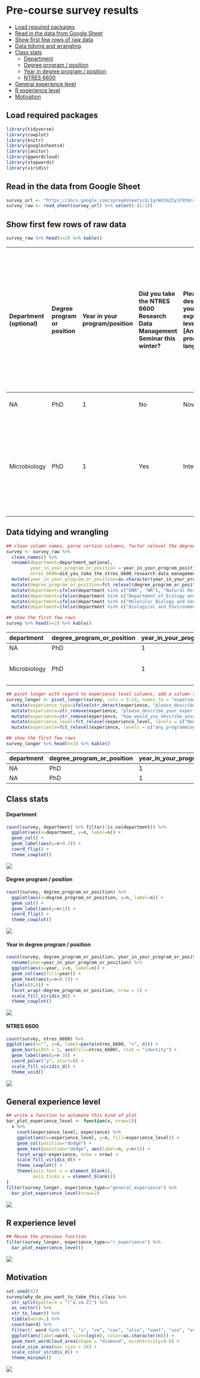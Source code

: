 Pre-course survey results
================

-   [Load required packages](#load-required-packages)
-   [Read in the data from Google Sheet](#read-in-the-data-from-google-sheet)
-   [Show first few rows of raw data](#show-first-few-rows-of-raw-data)
-   [Data tidying and wrangling](#data-tidying-and-wrangling)
-   [Class stats](#class-stats)
    -   [Department](#department)
    -   [Degree program / position](#degree-program-position)
    -   [Year in degree program / position](#year-in-degree-program-position)
    -   [NTRES 6600](#ntres-6600)
-   [General experience level](#general-experience-level)
-   [R experience level](#r-experience-level)
-   [Motivation](#motivation)

Load required packages
----------------------

``` r
library(tidyverse)
library(cowplot)
library(knitr)
library(googlesheets4)
library(janitor)
library(ggwordcloud)
library(stopwords)
library(viridis)
```

Read in the data from Google Sheet
----------------------------------

``` r
survey_url <- "https://docs.google.com/spreadsheets/d/1grWdJmZ2y1F9t8r4W_jtxcKVXu59JO9yeT5fmKMpY8k/edit#gid=1474005795"
survey_raw <- read_sheet(survey_url) %>% select(-(1:2))
```

Show first few rows of raw data
-------------------------------

``` r
survey_raw %>% head(n=2) %>% kable()
```

| Department (optional) | Degree program or position | Year in your program/position | Did you take the NTRES 6600 Research Data Management Seminar this winter? | Please describe your experience level with \[Any programming language\] | Please describe your experience level with \[R\] | Please describe your experience level with \[RStudio\] | Please describe your experience level with \[tidyverse packages in R\] | Please describe your experience level with \[R Markdown\] | Please describe your experience level with \[Git and GitHub\] | How would you describe your experience level with performing the following tasks in R: \[Data wrangling\] | How would you describe your experience level with performing the following tasks in R: \[Data visualization\] | How would you describe your experience level with performing the following tasks in R: \[Data analysis\] | How would you describe your experience level with performing the following tasks in R: \[Programming\] | Why do you want to take this class?                                                                                                   | In addition to the topics listed in the syllabus, are there any other topics you would like to see covered in this class? (We can't guarantee to accommodate all of your requests, but will try our best when planning the course) | Any other comments or suggestions? |
|:----------------------|:---------------------------|:------------------------------|:--------------------------------------------------------------------------|:------------------------------------------------------------------------|:-------------------------------------------------|:-------------------------------------------------------|:-----------------------------------------------------------------------|:----------------------------------------------------------|:--------------------------------------------------------------|:----------------------------------------------------------------------------------------------------------|:--------------------------------------------------------------------------------------------------------------|:---------------------------------------------------------------------------------------------------------|:-------------------------------------------------------------------------------------------------------|:--------------------------------------------------------------------------------------------------------------------------------------|:-----------------------------------------------------------------------------------------------------------------------------------------------------------------------------------------------------------------------------------|:-----------------------------------|
| NA                    | PhD                        | 1                             | No                                                                        | Novice                                                                  | Novice                                           | Novice                                                 | None                                                                   | None                                                      | None                                                          | Novice                                                                                                    | Novice                                                                                                        | Novice                                                                                                   | Novice                                                                                                 | Single cell genomics data analysis                                                                                                    | NA                                                                                                                                                                                                                                 | NA                                 |
| Microbiology          | PhD                        | 1                             | Yes                                                                       | Intermediate                                                            | Novice                                           | Novice                                                 | Novice                                                                 | Novice                                                    | Novice                                                        | Novice                                                                                                    | Novice                                                                                                        | Novice                                                                                                   | Novice                                                                                                 | To improve my data analysis skills, learn to use GitHub, and improve my general programming skills (learn a new programming language) | NA                                                                                                                                                                                                                                 | NA                                 |

Data tidying and wrangling
--------------------------

``` r
## clean column names, parce certain columns, factor relevel the degree program column, and clean the department column
survey <- survey_raw %>% 
  clean_names() %>%
  rename(department=department_optional, 
         year_in_your_program_or_position = year_in_your_program_position, 
         ntres_6600=did_you_take_the_ntres_6600_research_data_management_seminar_this_winter) %>%
  mutate(year_in_your_program_or_position=as.character(year_in_your_program_or_position)) %>%
  mutate(degree_program_or_position=fct_relevel(degree_program_or_position, levels = c("Bachelor", "Master", "PhD", "Postdoc", "Faculty"))) %>%
  mutate(department=ifelse(department %in% c("DNR", "NR"), "Natural Resources", department)) %>%
  mutate(department=ifelse(department %in% c("Department of Ecology and Evolutionary Biology"), "EEB", department)) %>%
  mutate(department=ifelse(department %in% c("Molecular Biology and Genetics", "Molecular biology and genetics (MBG)"), "MBG", department)) %>%
  mutate(department=ifelse(department %in% c("Biological and Environmental Engineering"), "BEE", department))

## show the first few rows
survey %>% head(n=2) %>% kable()
```

| department   | degree\_program\_or\_position | year\_in\_your\_program\_or\_position | ntres\_6600 | please\_describe\_your\_experience\_level\_with\_any\_programming\_language | please\_describe\_your\_experience\_level\_with\_r | please\_describe\_your\_experience\_level\_with\_r\_studio | please\_describe\_your\_experience\_level\_with\_tidyverse\_packages\_in\_r | please\_describe\_your\_experience\_level\_with\_r\_markdown | please\_describe\_your\_experience\_level\_with\_git\_and\_git\_hub | how\_would\_you\_describe\_your\_experience\_level\_with\_performing\_the\_following\_tasks\_in\_r\_data\_wrangling | how\_would\_you\_describe\_your\_experience\_level\_with\_performing\_the\_following\_tasks\_in\_r\_data\_visualization | how\_would\_you\_describe\_your\_experience\_level\_with\_performing\_the\_following\_tasks\_in\_r\_data\_analysis | how\_would\_you\_describe\_your\_experience\_level\_with\_performing\_the\_following\_tasks\_in\_r\_programming | why\_do\_you\_want\_to\_take\_this\_class                                                                                             | in\_addition\_to\_the\_topics\_listed\_in\_the\_syllabus\_are\_there\_any\_other\_topics\_you\_would\_like\_to\_see\_covered\_in\_this\_class\_we\_cant\_guarantee\_to\_accommodate\_all\_of\_your\_requests\_but\_will\_try\_our\_best\_when\_planning\_the\_course | any\_other\_comments\_or\_suggestions |
|:-------------|:------------------------------|:--------------------------------------|:------------|:----------------------------------------------------------------------------|:---------------------------------------------------|:-----------------------------------------------------------|:----------------------------------------------------------------------------|:-------------------------------------------------------------|:--------------------------------------------------------------------|:--------------------------------------------------------------------------------------------------------------------|:------------------------------------------------------------------------------------------------------------------------|:-------------------------------------------------------------------------------------------------------------------|:----------------------------------------------------------------------------------------------------------------|:--------------------------------------------------------------------------------------------------------------------------------------|:---------------------------------------------------------------------------------------------------------------------------------------------------------------------------------------------------------------------------------------------------------------------|:--------------------------------------|
| NA           | PhD                           | 1                                     | No          | Novice                                                                      | Novice                                             | Novice                                                     | None                                                                        | None                                                         | None                                                                | Novice                                                                                                              | Novice                                                                                                                  | Novice                                                                                                             | Novice                                                                                                          | Single cell genomics data analysis                                                                                                    | NA                                                                                                                                                                                                                                                                   | NA                                    |
| Microbiology | PhD                           | 1                                     | Yes         | Intermediate                                                                | Novice                                             | Novice                                                     | Novice                                                                      | Novice                                                       | Novice                                                              | Novice                                                                                                              | Novice                                                                                                                  | Novice                                                                                                             | Novice                                                                                                          | To improve my data analysis skills, learn to use GitHub, and improve my general programming skills (learn a new programming language) | NA                                                                                                                                                                                                                                                                   | NA                                    |

``` r
## pivot longer with regard to experience level columns, add a column to differentiate general vs. r experience, shorten some strings, and factor relevel the experience level column
survey_longer <- pivot_longer(survey, cols = 5:14, names_to = "experience",  values_to = "experience_level") %>%
  mutate(experience_type=ifelse(str_detect(experience, "please_describe_your_experience_level_with_"), "general_experience", "r_experience")) %>%
  mutate(experience=str_remove(experience, "please_describe_your_experience_level_with_")) %>%
  mutate(experience=str_remove(experience, "how_would_you_describe_your_experience_level_with_performing_the_following_tasks_in_r_")) %>%
  mutate(experience_level=fct_relevel(experience_level, levels = c("None", "Novice", "Intermediate", "Advanced"))) %>%
  mutate(experience=fct_relevel(experience, levels = c("any_programming_language", "r", "r_studio", "tidyverse_packages_in_r", "r_markdown", "git_and_git_hub", "data_wrangling", "data_visualization", "data_analysis", "programming")))

## show the first few rows
survey_longer %>% head(n=2) %>% kable()
```

| department | degree\_program\_or\_position | year\_in\_your\_program\_or\_position | ntres\_6600 | why\_do\_you\_want\_to\_take\_this\_class | in\_addition\_to\_the\_topics\_listed\_in\_the\_syllabus\_are\_there\_any\_other\_topics\_you\_would\_like\_to\_see\_covered\_in\_this\_class\_we\_cant\_guarantee\_to\_accommodate\_all\_of\_your\_requests\_but\_will\_try\_our\_best\_when\_planning\_the\_course | any\_other\_comments\_or\_suggestions | experience                 | experience\_level | experience\_type    |
|:-----------|:------------------------------|:--------------------------------------|:------------|:------------------------------------------|:---------------------------------------------------------------------------------------------------------------------------------------------------------------------------------------------------------------------------------------------------------------------|:--------------------------------------|:---------------------------|:------------------|:--------------------|
| NA         | PhD                           | 1                                     | No          | Single cell genomics data analysis        | NA                                                                                                                                                                                                                                                                   | NA                                    | any\_programming\_language | Novice            | general\_experience |
| NA         | PhD                           | 1                                     | No          | Single cell genomics data analysis        | NA                                                                                                                                                                                                                                                                   | NA                                    | r                          | Novice            | general\_experience |

Class stats
-----------

#### Department

``` r
count(survey, department) %>% filter(!is.na(department)) %>% 
  ggplot(aes(x=department, y=n, label=n)) +
  geom_col() +
  geom_label(aes(y=n+0.3)) +
  coord_flip() +
  theme_cowplot()
```

![](pre_course_survey_results_files/figure-markdown_github/unnamed-chunk-5-1.png)

#### Degree program / position

``` r
count(survey, degree_program_or_position) %>%
  ggplot(aes(x=degree_program_or_position, y=n, label=n)) +
  geom_col() +
  geom_label(aes(y=n+1)) +
  coord_flip() +
  theme_cowplot()
```

![](pre_course_survey_results_files/figure-markdown_github/unnamed-chunk-6-1.png)

#### Year in degree program / position

``` r
count(survey, degree_program_or_position, year_in_your_program_or_position) %>%
  rename(year=year_in_your_program_or_position) %>%
  ggplot(aes(x=year, y=n, label=n)) +
  geom_col(aes(fill=year)) +
  geom_text(aes(y=n+0.5)) +
  ylim(c(0,6)) +
  facet_wrap(~degree_program_or_position, nrow = 1) +
  scale_fill_viridis_d() +
  theme_cowplot()
```

![](pre_course_survey_results_files/figure-markdown_github/unnamed-chunk-7-1.png)

#### NTRES 6600

``` r
count(survey, ntres_6600) %>%
ggplot(aes(x="", y=n, label=paste(ntres_6600, "=", n))) +
  geom_bar(width = 1, aes(fill=ntres_6600), stat = "identity") +
  geom_label(aes(y=n-3)) +
  coord_polar("y", start=0) +
  scale_fill_viridis_d() +
  theme_void()
```

![](pre_course_survey_results_files/figure-markdown_github/unnamed-chunk-8-1.png)

General experience level
------------------------

``` r
## write a function to automate this kind of plot
bar_plot_experience_level <- function(x, nrow=1){
  x %>%
    count(experience_level, experience) %>%
    ggplot(aes(x=experience_level, y=n, fill=experience_level)) +
    geom_col(position="dodge") +
    geom_text(position="dodge", aes(label=n, y=n+1)) +
    facet_wrap(~experience, nrow = nrow) +
    scale_fill_viridis_d() +
    theme_cowplot() +
    theme(axis.text.x = element_blank(),
          axis.ticks.x = element_blank())
}
filter(survey_longer, experience_type=="general_experience") %>%
  bar_plot_experience_level(nrow=2)
```

![](pre_course_survey_results_files/figure-markdown_github/unnamed-chunk-9-1.png)

R experience level
------------------

``` r
## Reuse the previous function
filter(survey_longer, experience_type=="r_experience") %>%
  bar_plot_experience_level()
```

![](pre_course_survey_results_files/figure-markdown_github/unnamed-chunk-10-1.png)

Motivation
----------

``` r
set.seed(42)
survey$why_do_you_want_to_take_this_class %>%
  str_split(pattern = "[^a-zA-Z]") %>%
  as_vector() %>%
  str_to_lower() %>%
  tibble(word=.) %>%
  count(word) %>%
  filter(! word %in% c("", "s", "ve", "can", "also", "want", "use", "even", "like", "get", "using", "around", stopwords(language = "english")), n>1) %>%
  ggplot(aes(label=word, size=log(n), color=as.character(n))) +
  geom_text_wordcloud_area(shape = "diamond", eccentricity=0.6) +
  scale_size_area(max_size = 24) +
  scale_color_viridis_d() +
  theme_minimal()
```

![](pre_course_survey_results_files/figure-markdown_github/unnamed-chunk-11-1.png)
